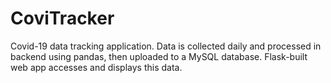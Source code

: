 # CoviTracker
Covid-19 data tracking application. Data is collected daily and processed in backend using pandas, then uploaded to a MySQL database. Flask-built web app accesses and displays this data. 
